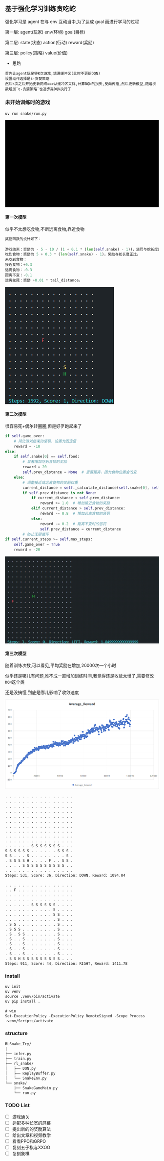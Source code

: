 ## 基于强化学习训练贪吃蛇

强化学习是 agent 在与 env 互动当中,为了达成 goal 而进行学习的过程

第一层: agent(玩家) env(环境) goal(目标)

第二层: state(状态) action(行动) reward(奖励)

第三层: policy(策略) value(价值)

- 思路
```
首先让agent玩足够K次游戏,填满缓冲区(此时不更新DQN)
设置动作选择是ε-贪婪策略
然后k次之后开始更新网络==>从缓冲区采样,计算DQN的损失,反向传播,然后更新模型,随着次数增加`ε-贪婪策略`也逐步靠DQN执行了
```

### 未开始训练时的游戏

`uv run snake/run.py`

![](z_using_files/describe_imgs/before.gif)

#### 第一次模型

似乎不太想吃食物,不断远离食物,靠近食物

```python
奖励函数的设计如下：

游戏结束：奖励为 - 5 - 10 / (1 + 0.1 * (len(self.snake) - 1))，惩罚与蛇长度反比。
吃到食物：奖励为 5 + 0.3 * (len(self.snake) - 1)，奖励与蛇长度正比。
未吃到食物：
接近食物：+0.3
远离食物：-0.3
距离不变：-0.1
远离蛇尾：奖励 +0.01 * tail_distance。
```

![](z_using_files/describe_imgs/02.png)

#### 第二次模型

很容易死+偶尔转圈圈,但是好歹跑起来了

```python
if self.game_over:
    # 简化游戏结束的惩罚，设置为固定值
    reward = -10
else:
    if self.snake[0] == self.food:
        # 显著增加吃到食物的奖励
        reward = 20
        self.prev_distance = None  # 重置距离，因为食物位置会改变
    else:
        # 调整接近或远离食物的奖励权重
        current_distance = self._calculate_distance(self.snake[0], self.food)
        if self.prev_distance is not None:
            if current_distance < self.prev_distance:
                reward += 1.0  # 增加接近食物的奖励
            elif current_distance > self.prev_distance:
                reward -= 0.8  # 增加远离食物的惩罚
            else:
                reward -= 0.2  # 距离不变时的惩罚
                self.prev_distance = current_distance
        # 防止无限循环
if self.current_steps >= self.max_steps:
    self.game_over = True
    reward = -20
```

![](z_using_files/describe_imgs/01.gif)

#### 第三次模型

随着训练次数,可以看见,平均奖励在增加,20000次一个小时

似乎还是哪儿有问题,难不成一直增加训练时间,我觉得还是收敛太慢了,需要修改`DQN`这个类

还是没搞懂,到底是哪儿影响了收敛速度

![](z_using_files/describe_imgs/reward01.png)

```
. . . . . . . . . . . . . . . . 
. . . . . . . . . . . . . . . . 
. . . . . . . . . . . . . . . . 
. . . . . . . . . . . . . . . . 
. . . . . . . . . . . . . . . . 
. . . . . . . . . . . . . . . . 
. . . . . . . . . . . . . . . . 
. . . . . . . . . . . . . . . . 
. . . . . . . . . . . . . . . . 
. . . . . . . . . . . . . . . . 
. . . . . . S S S S S S S . . . 
S S S S S S . . . . . . S S S . 
S S . . . S . . . . . . . . S . 
. S S S S H . . . . F . . S S . 
. . . . S S S S S S S S S S . . 
. . . . . . . . . . . . . . . . 
Steps: 531, Score: 36, Direction: DOWN, Reward: 1094.04

. . . . . . . . . . . . . . . . 
. . F . . . . . . . . . . . . . 
. . . . . . . . . . . . . . . . 
. . . . . . . . . . . . . . . . 
. . . . . . S S S S S S . . . . 
. . . . . . . . . . . S . . . . 
. . . . . . . . . . . S S . . . 
. . . . . . . . . . . . S . . . 
. S S . . . . . . . . . S . . . 
. S S S . . . . . . . . S . . . 
. S . S S . . . . . . . S . . . 
. S . . S . . . . . . . S . . . 
. S . . S . . . . . . . S . . . 
. S . . S . . . . . . . S . . . 
. S . . S . . . . . . . S . . . 
. S S H S S S S S S S S S . . . 
Steps: 911, Score: 44, Direction: RIGHT, Reward: 1411.78
```

### install

```shell
uv init
uv venv
source .venv/bin/activate
uv pip install .

# win
Set-ExecutionPolicy -ExecutionPolicy RemoteSigned -Scope Process
.venv/Scripts/activate
```

### structure
```text
RLSnake_Try/
|
├── infer.py
├── train.py
├── rl_snake/
│   ├── DQN.py
│   ├── ReplayBuffer.py
│   └── SnakeEnv.py
└── snake/
    ├── SnakeGameMain.py
    └── run.py
```

### TODO List

- [ ] 游戏通关
- [ ] 适配多种长宽的屏幕
- [ ] 提出新的的奖励算法
- [ ] 给出文章和视频教学
- [ ] 看看PPO和GRPO
- [ ] 复刻五子棋与XXOO
- [ ] 复刻象棋
